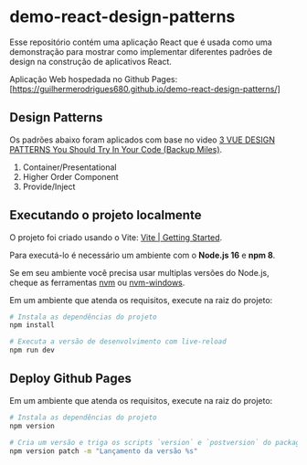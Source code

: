 # demo-react-design-patterns

Esse repositório contém uma aplicação React que é usada como uma demonstração para mostrar como implementar diferentes padrões de design na construção de aplicativos React.

Aplicação Web hospedada no Github Pages: [https://guilhermerodrigues680.github.io/demo-react-design-patterns/]

## Design Patterns

Os padrões abaixo foram aplicados com base no video [3 VUE DESIGN PATTERNS You Should Try In Your Code (Backup Miles)](https://youtu.be/e8AOeEAeoR8).

1. Container/Presentational
2. Higher Order Component
3. Provide/Inject

## Executando o projeto localmente

O projeto foi criado usando o Vite: [Vite | Getting Started](https://vitejs.dev/guide/#getting-started).

Para executá-lo é necessário um ambiente com o **Node.js 16** e **npm 8**.

Se em seu ambiente você precisa usar multiplas versões do Node.js, cheque as ferramentas [nvm](https://github.com/nvm-sh/nvm) ou [nvm-windows](https://github.com/coreybutler/nvm-windows).

Em um ambiente que atenda os requisitos, execute na raiz do projeto:

```sh
# Instala as dependências do projeto
npm install

# Executa a versão de desenvolvimento com live-reload
npm run dev
```

## Deploy Github Pages

Em um ambiente que atenda os requisitos, execute na raiz do projeto:

```sh
# Instala as dependências do projeto
npm version

# Cria um versão e triga os scripts `version` e `postversion` do package.json.
npm version patch -m "Lançamento da versão %s"
```
